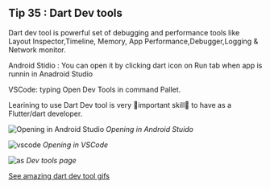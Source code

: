 ## Tip  35 : Dart Dev tools

Dart dev tool is powerful set of debugging and performance tools like Layout Inspector,Timeline, Memory, App Performance,Debugger,Logging & Network monitor.

Android Stidio : You can open it by clicking dart icon on Run tab when app is runnin in Anadroid Studio

VSCode: typing Open Dev Tools in command Pallet.

Learining to use Dart Dev tool  is very 🚨important skill🚨 to have as a Flutter/dart developer.

![Opening in Android Studio](https://raw.githubusercontent.com/erluxman/awesomefluttertips/master/assets/35as.png)
_Opening in Android Stuido_

![vscode](https://raw.githubusercontent.com/erluxman/awesomefluttertips/master/assets/35vscode.png)
_Opening in VSCode_

![as](https://raw.githubusercontent.com/erluxman/awesomefluttertips/master/assets/35devtools.png)
_Dev tools page_

[See amazing dart dev tool gifs](https://www.google.com/search?q=dart+devtools+gif&tbm=isch&rlz=1C5CHFA_enNP896NP896&hl=en&ved=2ahUKEwjG5J75pqjpAhW8A7cAHTFmCdYQBXoECAEQKA&biw=1920&bih=1066)


